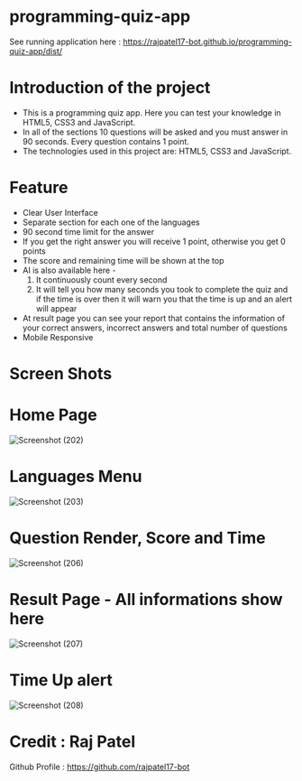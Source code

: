 # programming-quiz-app

See running application here : https://rajpatel17-bot.github.io/programming-quiz-app/dist/


# Introduction of the project 
- This is a programming quiz app. Here you can test your knowledge in HTML5, CSS3 and JavaScript.
- In all of the sections 10 questions will be asked and you must answer in 90 seconds. Every question contains 1 point.
- The technologies used in this project are: HTML5, CSS3 and JavaScript.

# Feature 
- Clear User Interface
- Separate section for each one of the languages
- 90 second time limit for the answer
- If you get the right answer you will receive 1 point, otherwise you get 0 points
- The score and remaining time will be shown at the top
- AI is also available here -
  1. It continuously count every second
  2. It will tell you how many seconds you took to complete the quiz and if the time is over then it will warn you that the time is up and an alert will appear
- At result page you can see your report that contains the information of your correct answers, incorrect answers and total number of questions
- Mobile Responsive

# Screen Shots
# Home Page
![Screenshot (202)](https://user-images.githubusercontent.com/83405614/151959794-f1c05c40-3c88-4eb5-b29c-21a99caf26a7.png)

# Languages Menu
![Screenshot (203)](https://user-images.githubusercontent.com/83405614/151959852-715208ec-bf1a-41db-840a-5f8580b99fb6.png)

# Question Render, Score and Time
![Screenshot (206)](https://user-images.githubusercontent.com/83405614/151960025-7cae24b3-3142-4e98-9a32-634a7297b3c8.png)

# Result Page - All informations show here
![Screenshot (207)](https://user-images.githubusercontent.com/83405614/151960137-6085aff5-156f-48b3-82eb-f880c474d76a.png)

# Time Up alert
![Screenshot (208)](https://user-images.githubusercontent.com/83405614/151960206-b8656dfa-533c-4ce9-b0c0-0a02a9635420.png)

# Credit : Raj Patel
Github Profile : https://github.com/rajpatel17-bot
